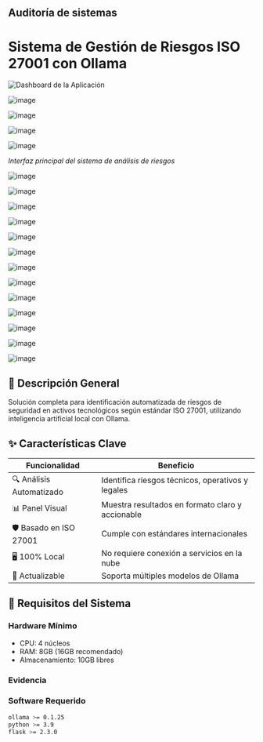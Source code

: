 ## Auditoría de sistemas 

# Sistema de Gestión de Riesgos ISO 27001 con Ollama

![Dashboard de la Aplicación](assets/dashboard-screenshot.png)  

![image](https://github.com/user-attachments/assets/c0cfc626-22d7-45c7-ba38-7583da9844dd)

![image](https://github.com/user-attachments/assets/941f4cdb-bae6-4bc9-ac41-7835bf7637d4)


![image](https://github.com/user-attachments/assets/5e3e0095-6f19-4817-93c8-3894485ec98c)


![image](https://github.com/user-attachments/assets/21cff1b9-cea0-4e1b-872d-c67cef20e318)


*Interfaz principal del sistema de análisis de riesgos*

![image](https://github.com/user-attachments/assets/ce7146cb-4324-43f2-bfb1-ab9cfe6b4e07)

![image](https://github.com/user-attachments/assets/e9e914dd-b8ee-4601-8781-ec54ed13a16f)

![image](https://github.com/user-attachments/assets/a8c2b2a2-83ef-42e2-adf2-bc0cae73f647)

![image](https://github.com/user-attachments/assets/f804baf5-3bf0-45ec-8de4-c4701aa2835f)


![image](https://github.com/user-attachments/assets/80aada37-70cb-4f9f-84e3-6c1473ce3ce9)

![image](https://github.com/user-attachments/assets/c2176e1b-ab82-4d83-8fe8-eb4fe977479e)

![image](https://github.com/user-attachments/assets/fd446bd9-5b62-4c1a-bc99-7986ace993a0)

![image](https://github.com/user-attachments/assets/0a0bf000-3f16-4031-8f68-cd0ea827eaac)


![image](https://github.com/user-attachments/assets/823af2fe-de3e-4956-9d17-f4e5d8e3540d)


![image](https://github.com/user-attachments/assets/d6d1d75f-ec69-4890-9f57-373b3e749ebb)


![image](https://github.com/user-attachments/assets/28047ee3-a1bc-4f30-8574-0d7d150adffd)

![image](https://github.com/user-attachments/assets/dfe2f2f1-58f7-4177-8d2e-c704d037a9bb)

![image](https://github.com/user-attachments/assets/bf037af5-7b9a-4c37-90d3-bdcc2d31f05c)



## 📌 Descripción General

Solución completa para identificación automatizada de riesgos de seguridad en activos tecnológicos según estándar ISO 27001, utilizando inteligencia artificial local con Ollama.

## ✨ Características Clave

| Funcionalidad | Beneficio |
|--------------|-----------|
| 🔍 Análisis Automatizado | Identifica riesgos técnicos, operativos y legales |
| 📊 Panel Visual | Muestra resultados en formato claro y accionable |
| 🛡️ Basado en ISO 27001 | Cumple con estándares internacionales |
| 🖥️ 100% Local | No requiere conexión a servicios en la nube |
| 🔄 Actualizable | Soporta múltiples modelos de Ollama |

## 🚀 Requisitos del Sistema

### Hardware Mínimo
- CPU: 4 núcleos
- RAM: 8GB (16GB recomendado)
- Almacenamiento: 10GB libres

### Evidencia  


### Software Requerido
```bash
ollama >= 0.1.25
python >= 3.9
flask >= 2.3.0

